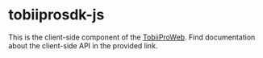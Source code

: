 # tobiiprosdk-js

This is the client-side component of the [TobiiProWeb](https://github.com/reading-analytics-group/TobiiProWeb). Find documentation about the client-side API in the provided link.